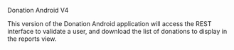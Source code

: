 Donation Android V4

This version of the Donation Android application will access the REST interface to validate a user, and download the list of donations to display in the reports view.